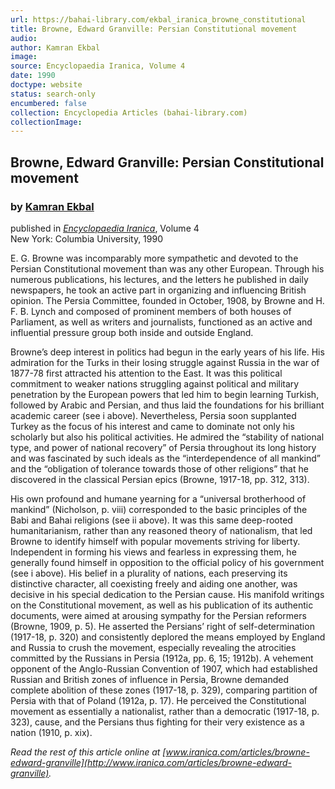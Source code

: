 ```yaml
---
url: https://bahai-library.com/ekbal_iranica_browne_constitutional
title: Browne, Edward Granville: Persian Constitutional movement
audio: 
author: Kamran Ekbal
image: 
source: Encyclopaedia Iranica, Volume 4
date: 1990
doctype: website
status: search-only
encumbered: false
collection: Encyclopedia Articles (bahai-library.com)
collectionImage: 
---
```



## Browne, Edward Granville: Persian Constitutional movement

### by [Kamran Ekbal](https://bahai-library.com/author/Kamran+Ekbal)

published in [_Encyclopaedia Iranica_](https://bahai-library.com/series/Encyclopaedia%20Iranica), Volume 4  
New York: Columbia University, 1990


E. G. Browne was incomparably more sympathetic and devoted to the Persian Constitutional movement than was any other European. Through his numerous publications, his lectures, and the letters he published in daily newspapers, he took an active part in organizing and influencing British opinion. The Persia Committee, founded in October, 1908, by Browne and H. F. B. Lynch and composed of prominent members of both houses of Parliament, as well as writers and journalists, functioned as an active and influential pressure group both inside and outside England.

Browne’s deep interest in politics had begun in the early years of his life. His admiration for the Turks in their losing struggle against Russia in the war of 1877-78 first attracted his attention to the East. It was this political commitment to weaker nations struggling against political and military penetration by the European powers that led him to begin learning Turkish, followed by Arabic and Persian, and thus laid the foundations for his brilliant academic career (see i above). Nevertheless, Persia soon supplanted Turkey as the focus of his interest and came to dominate not only his scholarly but also his political activities. He admired the “stability of national type, and power of national recovery” of Persia throughout its long history and was fascinated by such ideals as the “interdependence of all mankind” and the “obligation of tolerance towards those of other religions” that he discovered in the classical Persian epics (Browne, 1917-18, pp. 312, 313).

His own profound and humane yearning for a “universal brotherhood of mankind” (Nicholson, p. viii) corresponded to the basic principles of the Babi and Bahai religions (see ii above). It was this same deep-­rooted humanitarianism, rather than any reasoned theory of nationalism, that led Browne to identify himself with popular movements striving for liberty. Independent in forming his views and fearless in expressing them, he generally found himself in oppo­sition to the official policy of his government (see i above). His belief in a plurality of nations, each preserving its distinctive character, all coexisting freely and aiding one another, was decisive in his special dedication to the Persian cause. His manifold writings on the Constitutional movement, as well as his publi­cation of its authentic documents, were aimed at arous­ing sympathy for the Persian reformers (Browne, 1909, p. 5). He asserted the Persians’ right of self-determination (1917-18, p. 320) and consistently de­plored the means employed by England and Russia to crush the movement, especially revealing the atrocities committed by the Russians in Persia (1912a, pp. 6, 15; 1912b). A vehement opponent of the Anglo-Russian Convention of 1907, which had established Russian and British zones of influence in Persia, Browne demanded complete abolition of these zones (1917-18, p. 329), comparing partition of Persia with that of Poland (1912a, p. 17). He perceived the Constitutional move­ment as essentially a nationalist, rather than a demo­cratic (1917-18, p. 323), cause, and the Persians thus fighting for their very existence as a nation (1910, p. xix).

  
_Read the rest of this article online at [www.iranica.com/articles/browne-edward-granville](http://www.iranica.com/articles/browne-edward-granville)._